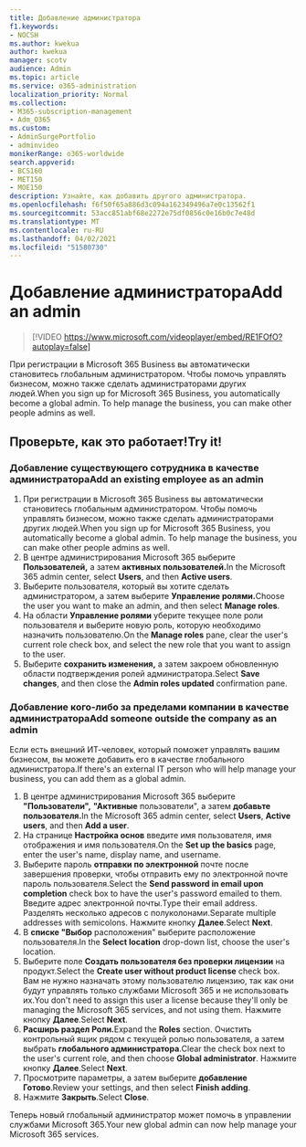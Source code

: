 ```yaml
---
title: Добавление администратора
f1.keywords:
- NOCSH
ms.author: kwekua
author: kwekua
manager: scotv
audience: Admin
ms.topic: article
ms.service: o365-administration
localization_priority: Normal
ms.collection:
- M365-subscription-management
- Adm_O365
ms.custom:
- AdminSurgePortfolio
- adminvideo
monikerRange: o365-worldwide
search.appverid:
- BCS160
- MET150
- MOE150
description: Узнайте, как добавить другого администратора.
ms.openlocfilehash: f6f50f65a886d3c094a162349496a7e0c13562f1
ms.sourcegitcommit: 53acc851abf68e2272e75df0856c0e16b0c7e48d
ms.translationtype: MT
ms.contentlocale: ru-RU
ms.lasthandoff: 04/02/2021
ms.locfileid: "51580730"
---
```

# <a name="add-an-admin"></a><span data-ttu-id="17554-103">Добавление администратора</span><span class="sxs-lookup"><span data-stu-id="17554-103">Add an admin</span></span>

> [!VIDEO https://www.microsoft.com/videoplayer/embed/RE1FOfO?autoplay=false]

<span data-ttu-id="17554-104">При регистрации в Microsoft 365 Business вы автоматически становитесь глобальным администратором. Чтобы помочь управлять бизнесом, можно также сделать администраторами других людей.</span><span class="sxs-lookup"><span data-stu-id="17554-104">When you sign up for Microsoft 365 Business, you automatically become a global admin. To help manage the business, you can make other people admins as well.</span></span> 

## <a name="try-it"></a><span data-ttu-id="17554-105">Проверьте, как это работает!</span><span class="sxs-lookup"><span data-stu-id="17554-105">Try it!</span></span>

### <a name="add-an-existing-employee-as-an-admin"></a><span data-ttu-id="17554-106">Добавление существующего сотрудника в качестве администратора</span><span class="sxs-lookup"><span data-stu-id="17554-106">Add an existing employee as an admin</span></span>

1. <span data-ttu-id="17554-107">При регистрации в Microsoft 365 Business вы автоматически становитесь глобальным администратором. Чтобы помочь управлять бизнесом, можно также сделать администраторами других людей.</span><span class="sxs-lookup"><span data-stu-id="17554-107">When you sign up for Microsoft 365 Business, you automatically become a global admin. To help manage the business, you can make other people admins as well.</span></span> 
1. <span data-ttu-id="17554-108">В центре администрирования Microsoft 365 выберите **Пользователей,** а затем **активных пользователей.**</span><span class="sxs-lookup"><span data-stu-id="17554-108">In the Microsoft 365 admin center, select **Users**, and then **Active users**.</span></span>
1. <span data-ttu-id="17554-109">Выберите пользователя, который вы хотите сделать администратором, а затем выберите **Управление ролями.**</span><span class="sxs-lookup"><span data-stu-id="17554-109">Choose the user you want to make an admin, and then select **Manage roles**.</span></span>
1. <span data-ttu-id="17554-110">На области **Управление ролями** уберите текущее поле роли пользователя и выберите новую роль, которую необходимо назначить пользователю.</span><span class="sxs-lookup"><span data-stu-id="17554-110">On the **Manage roles** pane, clear the user's current role check box, and select the new role that you want to assign to the user.</span></span>
1. <span data-ttu-id="17554-111">Выберите **сохранить изменения,** а затем закроем  обновленную области подтверждения ролей администратора.</span><span class="sxs-lookup"><span data-stu-id="17554-111">Select **Save changes**, and then close the **Admin roles updated** confirmation pane.</span></span>

### <a name="add-someone-outside-the-company-as-an-admin"></a><span data-ttu-id="17554-112">Добавление кого-либо за пределами компании в качестве администратора</span><span class="sxs-lookup"><span data-stu-id="17554-112">Add someone outside the company as an admin</span></span>

<span data-ttu-id="17554-113">Если есть внешний ИТ-человек, который поможет управлять вашим бизнесом, вы можете добавить его в качестве глобального администратора.</span><span class="sxs-lookup"><span data-stu-id="17554-113">If there's an external IT person who will help manage your business, you can add them as a global admin.</span></span>

1. <span data-ttu-id="17554-114">В центре администрирования Microsoft 365 выберите **"Пользователи",** **"Активные** пользователи", а затем **добавьте пользователя.**</span><span class="sxs-lookup"><span data-stu-id="17554-114">In the Microsoft 365 admin center, select **Users**, **Active users**, and then **Add a user**.</span></span>
1. <span data-ttu-id="17554-115">На странице **Настройка основ** введите имя пользователя, имя отображения и имя пользователя.</span><span class="sxs-lookup"><span data-stu-id="17554-115">On the **Set up the basics** page, enter the user's name, display name, and username.</span></span>
1. <span data-ttu-id="17554-116">Выберите пароль **отправки по электронной** почте после завершения проверки, чтобы отправить ему по электронной почте пароль пользователя.</span><span class="sxs-lookup"><span data-stu-id="17554-116">Select the **Send password in email upon completion** check box to have the user's password emailed to them.</span></span> <span data-ttu-id="17554-117">Введите адрес электронной почты.</span><span class="sxs-lookup"><span data-stu-id="17554-117">Type their email address.</span></span> <span data-ttu-id="17554-118">Разделять несколько адресов с полуколонами.</span><span class="sxs-lookup"><span data-stu-id="17554-118">Separate multiple addresses with semicolons.</span></span> <span data-ttu-id="17554-119">Нажмите кнопку **Далее**.</span><span class="sxs-lookup"><span data-stu-id="17554-119">Select **Next**.</span></span>
1. <span data-ttu-id="17554-120">В **списке "Выбор** расположения" выберите расположение пользователя.</span><span class="sxs-lookup"><span data-stu-id="17554-120">In the **Select location** drop-down list, choose the user's location.</span></span>
1. <span data-ttu-id="17554-121">Выберите поле **Создать пользователя без проверки лицензии** на продукт.</span><span class="sxs-lookup"><span data-stu-id="17554-121">Select the **Create user without product license** check box.</span></span> <span data-ttu-id="17554-122">Вам не нужно назначать этому пользователю лицензию, так как они будут управлять только службами Microsoft 365 и не использовать их.</span><span class="sxs-lookup"><span data-stu-id="17554-122">You don't need to assign this user a license because they'll only be managing the Microsoft 365 services, and not using them.</span></span> <span data-ttu-id="17554-123">Нажмите кнопку **Далее**.</span><span class="sxs-lookup"><span data-stu-id="17554-123">Select **Next**.</span></span>
1. <span data-ttu-id="17554-124">**Расширь раздел Роли.**</span><span class="sxs-lookup"><span data-stu-id="17554-124">Expand the **Roles** section.</span></span> <span data-ttu-id="17554-125">Очистить контрольный ящик рядом с текущей ролью пользователя, а затем выбрать **глобального администратора**.</span><span class="sxs-lookup"><span data-stu-id="17554-125">Clear the check box next to the user's current role, and then choose **Global administrator**.</span></span> <span data-ttu-id="17554-126">Нажмите кнопку **Далее**.</span><span class="sxs-lookup"><span data-stu-id="17554-126">Select **Next**.</span></span>
1. <span data-ttu-id="17554-127">Просмотрите параметры, а затем выберите **добавление Готово**.</span><span class="sxs-lookup"><span data-stu-id="17554-127">Review your settings, and then select **Finish adding**.</span></span>
1. <span data-ttu-id="17554-128">Нажмите **Закрыть**.</span><span class="sxs-lookup"><span data-stu-id="17554-128">Select **Close**.</span></span>

<span data-ttu-id="17554-129">Теперь новый глобальный администратор может помочь в управлении службами Microsoft 365.</span><span class="sxs-lookup"><span data-stu-id="17554-129">Your new global admin can now help manage your Microsoft 365 services.</span></span>